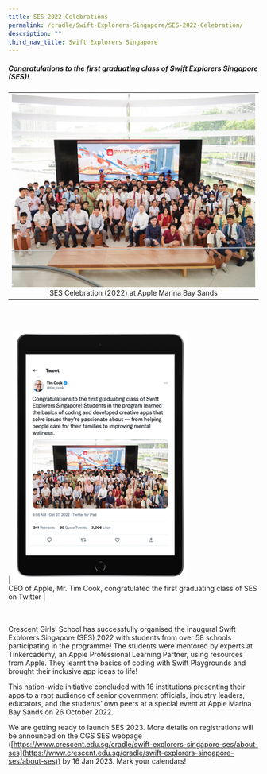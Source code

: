 ```yaml
---
title: SES 2022 Celebrations
permalink: /cradle/Swift-Explorers-Singapore/SES-2022-Celebration/
description: ""
third_nav_title: Swift Explorers Singapore
---
```

##### **Congratulations to the first graduating class of Swift Explorers Singapore (SES)!** #####

| |
|:---:|
| <img src="/images/SESCelebrationGroupphoto2022.png" style="width:100%"><br>SES Celebration (2022) at Apple Marina Bay Sands |

<br>
<br>

| <img src="/images/SecCelebrationTweet2022.png" style="width:70%"><br>CEO of Apple, Mr. Tim Cook, congratulated the first graduating class of SES on Twitter |

<br>
<br>
Crescent Girls’ School has successfully organised the inaugural Swift Explorers Singapore (SES) 2022 with students from over 58 schools participating in the programme! The students were mentored by experts at Tinkercademy, an Apple Professional Learning Partner, using resources from Apple. They learnt the basics of coding with Swift Playgrounds and brought their inclusive app ideas to life!<br>

This nation-wide initiative concluded with 16 institutions presenting their apps to a rapt audience of senior government officials, industry leaders, educators, and the students’ own peers at a special event at Apple Marina Bay Sands on 26 October 2022.<br>

We are getting ready to launch SES 2023. More details on registrations will be announced on the CGS SES webpage ([https://www.crescent.edu.sg/cradle/swift-explorers-singapore-ses/about-ses](https://www.crescent.edu.sg/cradle/swift-explorers-singapore-ses/about-ses)) by 16 Jan 2023. Mark your calendars!